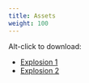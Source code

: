 ```yaml
---
title: Assets
weight: 100
---
```


Alt-click to download:
- [Explosion 1](AsteroidExplosion.prefab)
- [Explosion 2](SpaceshipExplosion.prefab)
